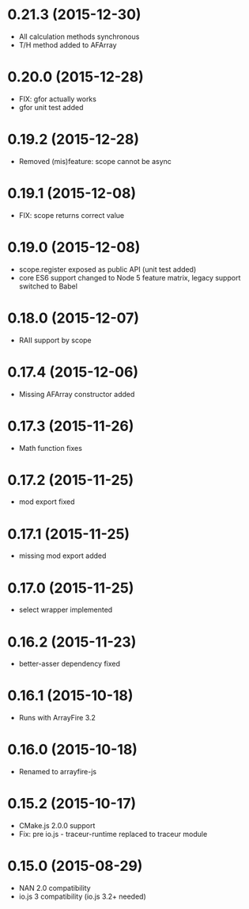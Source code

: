 # 0.21.3 (2015-12-30)

- All calculation methods synchronous
- T/H method added to AFArray

# 0.20.0 (2015-12-28)

- FIX: gfor actually works
- gfor unit test added

# 0.19.2 (2015-12-28)

- Removed (mis)feature: scope cannot be async

# 0.19.1 (2015-12-08)

- FIX: scope returns correct value

# 0.19.0 (2015-12-08)

- scope.register exposed as public API (unit test added)
- core ES6 support changed to Node 5 feature matrix, legacy support switched to Babel

# 0.18.0 (2015-12-07)

- RAII support by scope

# 0.17.4 (2015-12-06)

- Missing AFArray constructor added

# 0.17.3 (2015-11-26)

- Math function fixes

# 0.17.2 (2015-11-25)

- mod export fixed

# 0.17.1 (2015-11-25)

- missing mod export added

# 0.17.0 (2015-11-25)

- select wrapper implemented

# 0.16.2 (2015-11-23)

- better-asser dependency fixed

# 0.16.1 (2015-10-18)

- Runs with ArrayFire 3.2

# 0.16.0 (2015-10-18)

- Renamed to arrayfire-js

# 0.15.2 (2015-10-17)

- CMake.js 2.0.0 support
- Fix: pre io.js - traceur-runtime replaced to traceur module

# 0.15.0 (2015-08-29)

- NAN 2.0 compatibility
- io.js 3 compatibility (io.js 3.2+ needed)